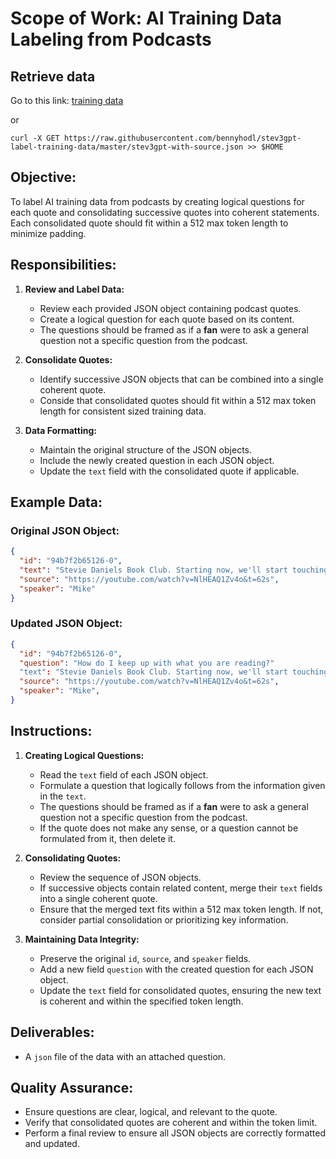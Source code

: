 # Scope of Work: AI Training Data Labeling from Podcasts

## Retrieve data
Go to this link: [training data](https://raw.githubusercontent.com/bennyhodl/stev3gpt-label-training-data/master/stev3gpt-with-source.json)

or 

```
curl -X GET https://raw.githubusercontent.com/bennyhodl/stev3gpt-label-training-data/master/stev3gpt-with-source.json >> $HOME
```
## Objective:
To label AI training data from podcasts by creating logical questions for each quote and consolidating successive quotes into coherent statements. Each consolidated quote should fit within a 512 max token length to minimize padding.

## Responsibilities:

1. **Review and Label Data:**
   - Review each provided JSON object containing podcast quotes.
   - Create a logical question for each quote based on its content.
   - The questions should be framed as if a **fan** were to ask a general question not a specific question from the podcast.

2. **Consolidate Quotes:**
   - Identify successive JSON objects that can be combined into a single coherent quote.
   - Conside that consolidated quotes should fit within a 512 max token length for consistent sized training data.

3. **Data Formatting:**
   - Maintain the original structure of the JSON objects.
   - Include the newly created question in each JSON object.
   - Update the `text` field with the consolidated quote if applicable.

## Example Data:

### Original JSON Object:
```json
{
  "id": "94b7f2b65126-0",
  "text": "Stevie Daniels Book Club. Starting now, we'll start touching on books more and more. The book is called the Monk who sold his Ferrari. And this is one of my favorite books.",
  "source": "https://youtube.com/watch?v=NlHEAQ1Zv4o&t=62s",
  "speaker": "Mike"
}
```

### Updated JSON Object:
```json 
{
  "id": "94b7f2b65126-0",
  "question": "How do I keep up with what you are reading?"
  "text": "Stevie Daniels Book Club. Starting now, we'll start touching on books more and more. The book is called the Monk who sold his Ferrari. And this is one of my favorite books.",
  "source": "https://youtube.com/watch?v=NlHEAQ1Zv4o&t=62s",
  "speaker": "Mike",
}
```

## Instructions:

1. **Creating Logical Questions:**
   - Read the `text` field of each JSON object.
   - Formulate a question that logically follows from the information given in the `text`.
   - The questions should be framed as if a **fan** were to ask a general question not a specific question from the podcast.
   - If the quote does not make any sense, or a question cannot be formulated from it, then delete it.

2. **Consolidating Quotes:**
   - Review the sequence of JSON objects.
   - If successive objects contain related content, merge their `text` fields into a single coherent quote.
   - Ensure that the merged text fits within a 512 max token length. If not, consider partial consolidation or prioritizing key information.

3. **Maintaining Data Integrity:**
   - Preserve the original `id`, `source`, and `speaker` fields.
   - Add a new field `question` with the created question for each JSON object.
   - Update the `text` field for consolidated quotes, ensuring the new text is coherent and within the specified token length.

## Deliverables:
- A `json` file of the data with an attached question.

## Quality Assurance:
- Ensure questions are clear, logical, and relevant to the quote.
- Verify that consolidated quotes are coherent and within the token limit.
- Perform a final review to ensure all JSON objects are correctly formatted and updated.

